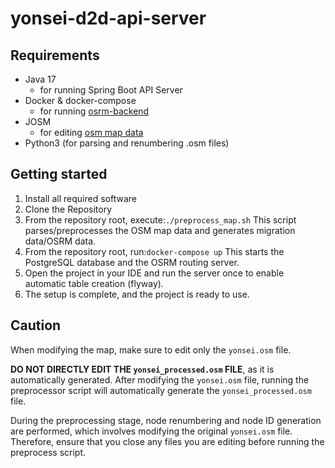 # yonsei-d2d-api-server

## Requirements
- Java 17
  - for running Spring Boot API Server
- Docker & docker-compose 
  - for running [osrm-backend](https://github.com/Project-OSRM/osrm-backend)
- JOSM 
  - for editing [osm map data](https://josm.openstreetmap.de/)
- Python3 (for parsing and renumbering .osm files)

## Getting started
1. Install all required software
2. Clone the Repository
3. From the repository root, execute:```./preprocess_map.sh```
This script parses/preprocesses the OSM map data and generates migration data/OSRM data.
4. From the repository root, run:```docker-compose up```
This starts the PostgreSQL database and the OSRM routing server.
5. Open the project in your IDE and run the server once to enable automatic table creation (flyway).
6. The setup is complete, and the project is ready to use.

## Caution
When modifying the map, make sure to edit only the ```yonsei.osm``` file.

**DO NOT DIRECTLY EDIT THE ```yonsei_processed.osm``` FILE**, as it is automatically generated.
After modifying the ```yonsei.osm``` file, running the preprocessor script will automatically generate the ```yonsei_processed.osm``` file.

During the preprocessing stage, node renumbering and node ID generation are performed, which involves modifying the original ```yonsei.osm``` file.
Therefore, ensure that you close any files you are editing before running the preprocess script.